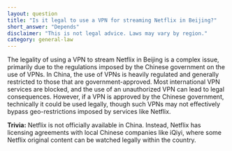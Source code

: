 ```yaml
---
layout: question
title: "Is it legal to use a VPN for streaming Netflix in Beijing?"
short_answer: "Depends"
disclaimer: "This is not legal advice. Laws may vary by region."
category: general-law
---
```

The legality of using a VPN to stream Netflix in Beijing is a complex issue, primarily due to the regulations imposed by the Chinese government on the use of VPNs. In China, the use of VPNs is heavily regulated and generally restricted to those that are government-approved. Most international VPN services are blocked, and the use of an unauthorized VPN can lead to legal consequences. However, if a VPN is approved by the Chinese government, technically it could be used legally, though such VPNs may not effectively bypass geo-restrictions imposed by services like Netflix.

**Trivia:** Netflix is not officially available in China. Instead, Netflix has licensing agreements with local Chinese companies like iQiyi, where some Netflix original content can be watched legally within the country.

